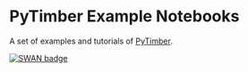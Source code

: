 # PyTimber Example Notebooks
A set of examples and tutorials of [PyTimber](https://github.com/rdemaria/pytimber).

[![SWAN badge](http://swanserver.web.cern.ch/swanserver/images/badge_swan_white_150.png)](https://cern.ch/swanserver/cgi-bin/go?projurl=https://github.com/rdemaria/swan_notebook_examples.git)

